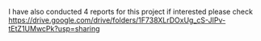I have also conducted 4 reports for this project if interested please check
https://drive.google.com/drive/folders/1F738XLrDOxUg_cS-JIPv-tEtZ1UMwcPk?usp=sharing

